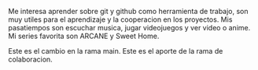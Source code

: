 Me interesa aprender sobre git y github como herramienta de trabajo, son muy utiles para el aprendizaje y la cooperacion en los proyectos. 
Mis pasatiempos son escuchar musica, jugar videojuegos y ver video o anime.
Mi series favorita son ARCANE y Sweet Home.











Este es el cambio en la rama main.
Este es el aporte de la rama de colaboracion.
